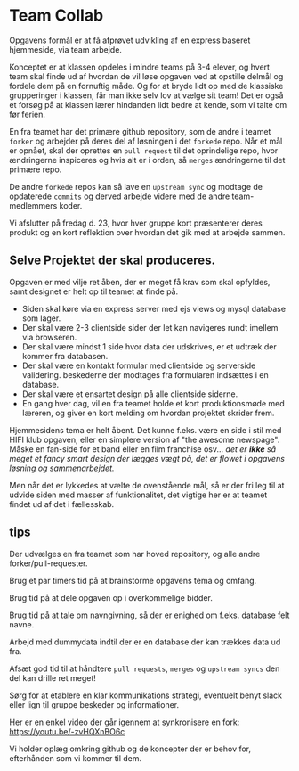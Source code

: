 # Team Collab

Opgavens formål er at få afprøvet udvikling af en express baseret hjemmeside, via team arbejde.

Konceptet er at klassen opdeles i mindre teams på 3-4 elever, og hvert team skal finde ud af hvordan de vil løse opgaven ved at opstille delmål og fordele dem på en fornuftig måde.
Og for at bryde lidt op med de klassiske grupperinger i klassen, får man ikke selv lov at vælge sit team! Det er også et forsøg på at klassen lærer hindanden lidt bedre at kende, som vi talte om før ferien.

En fra teamet har det primære github repository, som de andre i teamet `forker` og arbejder på deres del af løsningen i det `forkede` repo.
Når et mål er opnået, skal der oprettes en `pull request` til det oprindelige repo, hvor ændringerne inspiceres og hvis alt er i orden, så `merges` ændringerne til det primære repo.

De andre `forkede` repos kan så lave en `upstream sync` og modtage de opdaterede `commits` og derved arbejde videre med de andre team-medlemmers koder.

Vi afslutter på fredag d. 23, hvor hver gruppe kort præsenterer deres produkt og en kort reflektion over hvordan det gik med at arbejde sammen.

## Selve Projektet der skal produceres.

Opgaven er med vilje ret åben, der er meget få krav som skal opfyldes, samt designet er helt op til teamet at finde på.

* Siden skal køre via en express server med ejs views og mysql database som lager.
* Der skal være 2-3 clientside sider der let kan navigeres rundt imellem via browseren.
* Der skal være mindst 1 side hvor data der udskrives, er et udtræk der kommer fra databasen.
* Der skal være en kontakt formular med clientside og serverside validering. beskederne der modtages fra formularen indsættes i en database.
* Der skal være et ensartet design på alle clientside siderne.
* En gang hver dag, vil en fra teamet holde et kort produktionsmøde med læreren, og giver en kort melding om hvordan projektet skrider frem.

Hjemmesidens tema er helt åbent. Det kunne f.eks. være en side i stil med HIFI klub opgaven, eller en simplere version af "the awesome newspage". Måske en fan-side for et band eller en film franchise osv... *det er **ikke** så meget et fancy smart design der lægges vægt på, det er flowet i opgavens løsning og sammenarbejdet.* 

Men når det er lykkedes at vælte de ovenstående mål, så er der fri leg til at udvide siden med masser af funktionalitet, det vigtige her er at teamet findet ud af det i fællesskab. 

## tips

Der udvælges en fra teamet som har hoved repository, og alle andre forker/pull-requester. 

Brug et par timers tid på at brainstorme opgavens tema og omfang.

Brug tid på at dele opgaven op i overkommelige bidder. 

Brug tid på at tale om navngivning, så der er enighed om f.eks. database felt navne.

Arbejd med dummydata indtil der er en database der kan trækkes data ud fra.

Afsæt god tid til at håndtere `pull requests`, `merges` og `upstream syncs` den del kan drille ret meget!

Sørg for at etablere en klar kommunikations strategi, eventuelt benyt slack eller lign til gruppe beskeder og informationer.

Her er en enkel video der går igennem at synkronisere en fork: https://youtu.be/-zvHQXnBO6c

Vi holder oplæg omkring github og de koncepter der er behov for, efterhånden som vi kommer til dem.
